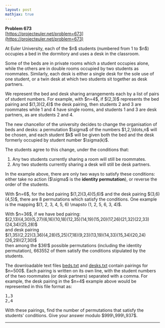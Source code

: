 ```yaml
---
layout: post
mathjax: true
---
```

**Problem 673**  
[https://projecteuler.net/problem=673](https://projecteuler.net/problem=673)

<p>At Euler University, each of the $n$ students (numbered from 1 to $n$) occupies a bed in the dormitory and uses a desk in the classroom.</p>

<p>Some of the beds are in private rooms which a student occupies alone, while the others are in double rooms occupied by two students as roommates. Similarly, each desk is either a single desk for the sole use of one student, or a twin desk at which two students sit together as desk partners.</p>

<p>We represent the bed and desk sharing arrangements each by a list of pairs of student numbers. For example, with $n=4$, if $(2,3)$ represents the bed pairing and $(1,3)(2,4)$ the desk pairing, then students 2 and 3 are roommates while 1 and 4 have single rooms, and students 1 and 3 are desk partners, as are students 2 and 4.</p>

<p>The new chancellor of the university decides to change the organisation of beds and desks: a permutation $\sigma$ of the numbers $1,2,\ldots,n$ will be chosen, and each student $k$ will be given both the bed and the desk formerly occupied by student number $\sigma(k)$.</p>

<p>The students agree to this change, under the conditions that:</p>
<ol>
<li>Any two students currently sharing a room will still be roommates.</li>
<li>Any two students currently sharing a desk will still be desk partners.</li>
</ol>

<p>In the example above, there are only two ways to satisfy these conditions: either take no action ($\sigma$ is the <b>identity permutation</b>), or reverse the order of the students.</p>

<p>With $n=6$, for the bed pairing $(1,2)(3,4)(5,6)$ and the desk pairing $(3,6)(4,5)$, there are 8 permutations which satisfy the conditions. One example is the mapping $(1, 2, 3, 4, 5, 6) \mapsto (1, 2, 5, 6, 3, 4)$.</p>

<p>With $n=36$, if we have bed pairing:<br />
$(2,13)(4,30)(5,27)(6,16)(10,18)(12,35)(14,19)(15,20)(17,26)(21,32)(22,33)(24,34)(25,28)$<br />
and desk pairing<br />
$(1,35)(2,22)(3,36)(4,28)(5,25)(7,18)(9,23)(13,19)(14,33)(15,34)(20,24)(26,29)(27,30)$<br />
then among the $36!$ possible permutations (including the identity permutation), 663552 of them satisfy the conditions stipulated by the students.</p>

<p>The downloadable text files <a href="project/resources/p673_beds.txt">beds.txt</a> and <a href="project/resources/p673_desks.txt">desks.txt</a> contain pairings for $n=500$. Each pairing is written on its own line, with the student numbers of the two roommates (or desk partners) separated with a comma. For example, the desk pairing in the $n=4$ example above would be represented in this file format as:</p>
<pre>
1,3
2,4
</pre>
<p>With these pairings, find the number of permutations that satisfy the students' conditions. Give your answer modulo $999\,999\,937$.</p>

---

